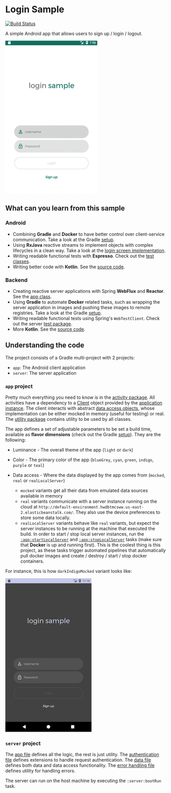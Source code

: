 # Login Sample

[![Build Status](https://travis-ci.org/gabrielhuff/login-sample.svg?branch=master)](https://travis-ci.org/gabrielhuff/login-sample)

A simple Android app that allows users to sign up / login / logout.

![app](images/app.gif)

## What can you learn from this sample

### Android

- Combining **Gradle** and **Docker** to have better control over client-service communication. Take a look at the Gradle [setup](app/build.gradle#L150).
- Using **RxJava** reactive streams to implement objects with complex lifecycles in a clean way. Take a look at the [login screen implementation](app/src/main/kotlin/com/gabrielhuff/sample/login/activity/LoginActivity.kt).
- Writing readable functional tests with **Espresso**. Check out the [test classes](app/src/androidTest/kotlin/com/gabrielhuff/sample/login/test/functional).
- Writing better code with **Kotlin**. See the [source code](app/src/main/kotlin/com/gabrielhuff/sample/login).

### Backend

- Creating reactive server applications with Spring **WebFlux** and **Reactor**. See the [app class](server/src/main/kotlin/com/gabrielhuff/sample/login/server/app.kt).
- Using **Gradle** to automate **Docker** related tasks, such as wrapping the server application in images and pushing these images to remote registries. Take a look at the Gradle [setup](server/build.gradle#L77).
- Writing readable functional tests using Spring's `WebTestClient`. Check out the server [test package](server/src/test/kotlin/com/gabrielhuff/sample/login/server).
- More **Kotlin**. See the [source code](server/src/main/kotlin).

## Understanding the code

The project consists of a Gradle multi-project with 2 projects:

- `app`: The Android client application
- `server`: The server application

### `app` project

Pretty much everything you need to know is in the [activity package](app/src/main/kotlin/com/gabrielhuff/sample/login/activity). All activities have a dependency to a [Client](app/src/main/kotlin/com/gabrielhuff/sample/login/client/Client.kt) object provided by the [application instance](app/src/main/kotlin/com/gabrielhuff/sample/login/App.kt). The client interacts with abstract [data access objects](app/src/main/kotlin/com/gabrielhuff/sample/login/dao), whose implementation can be either mocked in memory (useful for testing) or real. The [utility package](app/src/main/kotlin/com/gabrielhuff/sample/login/util) contains utility to be used by all classes.

The app defines a set of adjustable parameters to be set a build time, available as **flavor dimensions** (check out the Gradle [setup](app/build.gradle#L64)). They are the following:

- Luminance - The overall theme of the app (`light` or `dark`)
- Color - The primary color of the app (`blueGrey`, `cyan`, `green`, `indigo`, `purple` or `teal`)
- Data access - Where the data displayed by the app comes from (`mocked`, `real` or `realLocalServer`)

  - `mocked` variants get all their data from emulated data sources available in memory
  - `real` variants communicate with a server instance running on the cloud at `http://default-environment.hwdbtmcsww.us-east-2.elasticbeanstalk.com/`. They also use the device preferences to store some data locally.
  - `realLocalServer` variants behave like `real` variants, but expect the server instances to be running at the machine that executed the build. In order to start / stop local server instances, run the [`:app:startLocalServer`](app/build.gradle#L201) and [`:app:stopLocalServer`](app/build.gradle#L206) tasks (make sure that **Docker** is up and running first). This is the coolest thing is this project, as these tasks trigger automated pipelines that automatically pull docker images and create / destroy / start / stop docker containers.


For instance, this is how `darkIndigoMocked` variant looks like:

![login_dark_indigo](images/login_dark_indigo.png)

### `server` project

The [app file](server/src/main/kotlin/com.gabrielhuff.sample.login.server/app.kt) defines all the logic, the rest is just utility. The [authentication file](server/src/main/kotlin/com.gabrielhuff.sample.login.server/authentication.kt) defines extensions to handle request authentication. The [data file](server/src/main/kotlin/com.gabrielhuff.sample.login.server/data.kt) defines both data and data access functionality. The [error handling file](server/src/main/kotlin/com.gabrielhuff.sample.login.server/errorHandling.kt) defines utility for handling errors.

The server can run on the host machine by executing the `:server:bootRun` task.